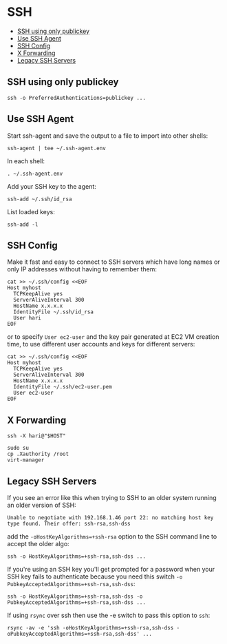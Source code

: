 # SSH

<!-- INDEX_START -->

- [SSH using only publickey](#ssh-using-only-publickey)
- [Use SSH Agent](#use-ssh-agent)
- [SSH Config](#ssh-config)
- [X Forwarding](#x-forwarding)
- [Legacy SSH Servers](#legacy-ssh-servers)

<!-- INDEX_END -->

## SSH using only publickey

```shell
ssh -o PreferredAuthentications=publickey ...
```

## Use SSH Agent

Start ssh-agent and save the output to a file to import into other shells:

```shell
ssh-agent | tee ~/.ssh-agent.env
```

In each shell:

```shell
. ~/.ssh-agent.env
```

Add your SSH key to the agent:

```shell
ssh-add ~/.ssh/id_rsa
```

List loaded keys:

```shell
ssh-add -l
```

## SSH Config

Make it fast and easy
to connect to SSH servers which have long names or only IP addresses without having to remember them:

```sshconfig
cat >> ~/.ssh/config <<EOF
Host myhost
  TCPKeepAlive yes
  ServerAliveInterval 300
  HostName x.x.x.x
  IdentityFile ~/.ssh/id_rsa
  User hari
EOF
```

or to specify `User ec2-user` and the key pair generated at EC2 VM creation time, to use different user accounts and
keys for different servers:

```sshconfig
cat >> ~/.ssh/config <<EOF
Host myhost
  TCPKeepAlive yes
  ServerAliveInterval 300
  HostName x.x.x.x
  IdentityFile ~/.ssh/ec2-user.pem
  User ec2-user
EOF
```

## X Forwarding

```shell
ssh -X hari@"$HOST"
```

```shell
sudo su
cp .Xauthority /root
virt-manager
```

## Legacy SSH Servers

If you see an error like this when trying to SSH to an older system running an older version of SSH:

```text
Unable to negotiate with 192.168.1.46 port 22: no matching host key type found. Their offer: ssh-rsa,ssh-dss
```

add the `-oHostKeyAlgorithms=+ssh-rsa` option to the SSH command line to accept the older algo:

```shell
ssh -o HostKeyAlgorithms=+ssh-rsa,ssh-dss ...
```

If you're using an SSH key you'll get prompted for a password when your SSH key fails to authenticate because you need
this switch `-o PubkeyAcceptedAlgorithms=+ssh-rsa,ssh-dss`:

```shell
ssh -o HostKeyAlgorithms=+ssh-rsa,ssh-dss -o PubkeyAcceptedAlgorithms=+ssh-rsa,ssh-dss ...
```

If using `rsync` over ssh then use the -e switch to pass this option to `ssh`:

```shell
rsync -av -e 'ssh -oHostKeyAlgorithms=+ssh-rsa,ssh-dss -oPubkeyAcceptedAlgorithms=+ssh-rsa,ssh-dss' ...
```
